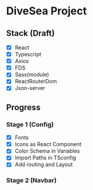 # DiveSea Project

## Stack (Draft)
- [X] React
- [X] Typescript
- [X] Axios
- [X] FDS
- [X] Sass(module)
- [X] ReactRouterDom
- [X] Json-server

## Progress
### Stage 1 (Config)
- [X] Fonts
- [X] Icons as React Component 
- [X] Color Schema in Variables 
- [X] Import Paths in TSconfig
- [X] Add routing and Layout

### Stage 2 (Navbar)
